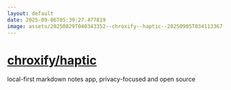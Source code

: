 ```yaml
---
layout: default
date: 2025-09-06T05:39:27.477819
image: assets/20250829T040343352--chroxify--haptic--20250905T034113367--cropped.png
---
```


# [chroxify/haptic](https://github.com/chroxify/haptic)

local-first markdown notes app, privacy-focused and open source
